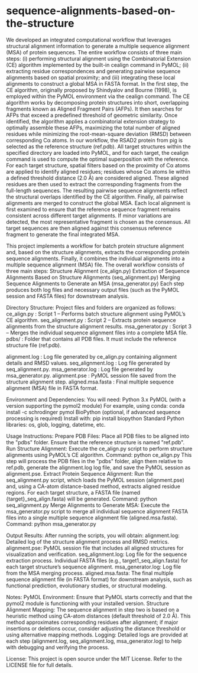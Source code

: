 # sequence-alignments-based-on-the-structure

We developed an integrated computational workflow that leverages structural alignment information to generate a multiple sequence alignment (MSA) of protein sequences. The entire workflow consists of three main steps: (i) performing structural alignment using the Combinatorial Extension (CE) algorithm implemented by the built-in cealign command in PyMOL; (ii) extracting residue correspondences and generating pairwise sequence alignments based on spatial proximity; and (iii) integrating these local alignments to construct a global MSA in FASTA format. In the first step, the CE algorithm, originally proposed by Shindyalov and Bourne (1998), is employed within the PyMOL environment via the cealign command. The CE algorithm works by decomposing protein structures into short, overlapping fragments known as Aligned Fragment Pairs (AFPs). It then searches for AFPs that exceed a predefined threshold of geometric similarity. Once identified, the algorithm applies a combinatorial extension strategy to optimally assemble these AFPs, maximizing the total number of aligned residues while minimizing the root-mean-square deviation (RMSD) between corresponding Cα atoms. In our workflow, the RSAD2 protein from pig is selected as the reference structure (ref.pdb). All target structures within the specified directory are loaded into PyMOL, and for each target, the cealign command is used to compute the optimal superposition with the reference. For each target structure, spatial filters based on the proximity of Cα atoms are applied to identify aligned residues; residues whose Cα atoms lie within a defined threshold distance (2.0 Å) are considered aligned. These aligned residues are then used to extract the corresponding fragments from the full-length sequences. The resulting pairwise sequence alignments reflect the structural overlaps identified by the CE algorithm. Finally, all pairwise alignments are merged to construct the global MSA. Each local alignment is first examined to ensure that the reference sequence fragment remains consistent across different target alignments. If minor variations are detected, the most representative fragment is chosen as the consensus. All target sequences are then aligned against this consensus reference fragment to generate the final integrated MSA.

This project implements a workflow for batch protein structure alignment and, based on the structure alignments, extracts the corresponding protein sequence alignments. Finally, it combines the individual alignments into a multiple sequence alignment (MSA) file.
The overall workflow consists of three main steps:
Structure Alignment (ce_align.py)
Extraction of Sequence Alignments Based on Structure Alignments (seq_alignment.py)
Merging Sequence Alignments to Generate an MSA (msa_generator.py)
Each step produces both log files and necessary output files (such as the PyMOL session and FASTA files) for downstream analysis.

Directory Structure:
Project files and folders are organized as follows:
ce_align.py : Script 1 – Performs batch structure alignment using PyMOL’s CE algorithm.
seq_alignment.py : Script 2 – Extracts protein sequence alignments from the structure alignment results.
msa_generator.py : Script 3 – Merges the individual sequence alignment files into a complete MSA file.
pdbs/ : Folder that contains all PDB files. It must include the reference structure file (ref.pdb).

alignment.log : Log file generated by ce_align.py containing alignment details and RMSD values.
seq_alignment.log : Log file generated by seq_alignment.py.
msa_generator.log : Log file generated by msa_generator.py.
alignment.pse : PyMOL session file saved from the structure alignment step.
aligned.msa.fasta : Final multiple sequence alignment (MSA) file in FASTA format.

Environment and Dependencies:
You will need:
Python 3.x
PyMOL (with a version supporting the pymol2 module) For example, using conda: conda install -c schrodinger pymol
BioPython (optional, if advanced sequence processing is required) Install with: pip install biopython
Standard Python libraries: os, glob, logging, datetime, etc.

Usage Instructions:
Prepare PDB Files: Place all PDB files to be aligned into the "pdbs" folder. Ensure that the reference structure is named "ref.pdb".
Run Structure Alignment: Execute the ce_align.py script to perform structure alignments using PyMOL’s CE algorithm. Command: python ce_align.py This step will process the PDB files in the "pdbs" folder, align them relative to ref.pdb, generate the alignment.log log file, and save the PyMOL session as alignment.pse.
Extract Protein Sequence Alignment: Run the seq_alignment.py script, which loads the PyMOL session (alignment.pse) and, using a CA-atom distance-based method, extracts aligned residue regions. For each target structure, a FASTA file (named {target}_seq_align.fasta) will be generated. Command: python seq_alignment.py
Merge Alignments to Generate MSA: Execute the msa_generator.py script to merge all individual sequence alignment FASTA files into a single multiple sequence alignment file (aligned.msa.fasta). Command: python msa_generator.py

Output Results:
After running the scripts, you will obtain:
alignment.log: Detailed log of the structure alignment process and RMSD metrics.
alignment.pse: PyMOL session file that includes all aligned structures for visualization and verification.
seq_alignment.log: Log file for the sequence extraction process.
Individual FASTA files (e.g., target1_seq_align.fasta) for each target structure’s sequence alignment.
msa_generator.log: Log file from the MSA merging process.
aligned.msa.fasta: The final multiple sequence alignment file (in FASTA format) for downstream analysis, such as functional prediction, evolutionary studies, or structural modeling.

Notes:
PyMOL Environment: Ensure that PyMOL starts correctly and that the pymol2 module is functioning with your installed version.
Structure Alignment Mapping: The sequence alignment in step two is based on a heuristic method using CA-atom distances (default threshold of 2.0 Å). This method approximates corresponding residues after alignment; if major insertions or deletions occur, consider adjusting the distance threshold or using alternative mapping methods.
Logging: Detailed logs are provided at each step (alignment.log, seq_alignment.log, msa_generator.log) to help with debugging and verifying the process.

License:
This project is open source under the MIT License. Refer to the LICENSE file for full details.
